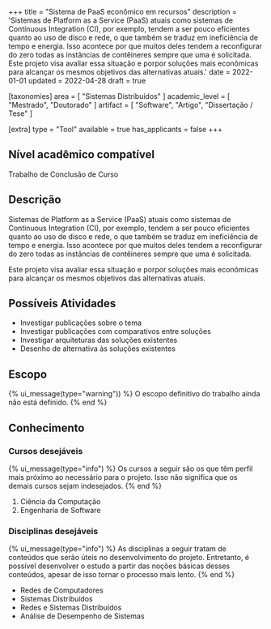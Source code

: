 +++
title = "Sistema de PaaS econômico em recursos"
description = 'Sistemas de Platform as a Service (PaaS) atuais como sistemas de Continuous Integration (CI), por exemplo, tendem a ser pouco eficientes quanto ao uso de disco e rede, o que também se traduz em ineficiência de tempo e energia. Isso acontece por que muitos deles tendem a reconfigurar do zero todas as instâncias de contêineres sempre que uma é solicitada. Este projeto visa avaliar essa situação e porpor soluções mais econômicas para alcançar os mesmos objetivos das alternativas atuais.'
date = 2022-01-01
updated = 2022-04-28
draft = true

[taxonomies]
area = [ "Sistemas Distribuídos" ]
academic_level = [ "Mestrado", "Doutorado" ]
artifact = [ "Software", "Artigo", "Dissertação / Tese" ]

[extra]
type = "Tool"
available = true
has_applicants = false
+++

## Nível acadêmico compatível

Trabalho de Conclusão de Curso

## Descrição

Sistemas de Platform as a Service (PaaS) atuais como sistemas de Continuous Integration (CI), por exemplo, tendem a ser pouco eficientes quanto ao uso de disco e rede, o que também se traduz em ineficiência de tempo e energia. Isso acontece por que muitos deles tendem a reconfigurar do zero todas as instâncias de contêineres sempre que uma é solicitada.

Este projeto visa avaliar essa situação e porpor soluções mais econômicas para alcançar os mesmos objetivos das alternativas atuais.

## Possíveis Atividades

- Investigar publicações sobre o tema
- Investigar publicações com comparativos entre soluções
- Investigar arquiteturas das soluções existentes
- Desenho de alternativa às soluções existentes

## Escopo

{% ui_message(type="warning")) %}
O escopo definitivo do trabalho ainda não está definido.
{% end %}

## Conhecimento

### Cursos desejáveis

{% ui_message(type="info") %}
Os cursos a seguir são os que têm perfil mais próximo ao necessário para o projeto. Isso não significa que os demais cursos sejam indesejados.
{% end %}

1. Ciência da Computação
2. Engenharia de Software

### Disciplinas desejáveis

{% ui_message(type="info") %}
As disciplinas a seguir tratam de conteúdos que serão úteis no desenvolvimento do projeto. Entretanto, é possível desenvolver o estudo a partir das noções básicas desses conteúdos, apesar de isso tornar o processo mais lento.
{% end %}

- Redes de Computadores
- Sistemas Distribuídos
- Redes e Sistemas Distribuídos
- Análise de Desempenho de Sistemas
